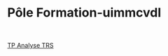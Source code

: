 # Pôle Formation-uimmcvdl
<br>

[TP Analyse TRS](https://sjaubert.github.io/bachelor-uimmcvdl/TP_Analyse_TRS.html?target=_blank)




